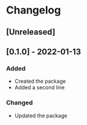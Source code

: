 # Changelog

## [Unreleased]

## [0.1.0] - 2022-01-13

### Added

- Created the package
- Added a second line

### Changed

- Updated the package
